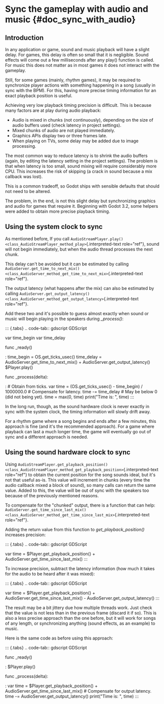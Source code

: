 Sync the gameplay with audio and music {#doc_sync_with_audio}
======================================

Introduction
------------

In any application or game, sound and music playback will have a slight
delay. For games, this delay is often so small that it is negligible.
Sound effects will come out a few milliseconds after any play() function
is called. For music this does not matter as in most games it does not
interact with the gameplay.

Still, for some games (mainly, rhythm games), it may be required to
synchronize player actions with something happening in a song (usually
in sync with the BPM). For this, having more precise timing information
for an exact playback position is useful.

Achieving very low playback timing precision is difficult. This is
because many factors are at play during audio playback:

-   Audio is mixed in chunks (not continuously), depending on the size
    of audio buffers used (check latency in project settings).
-   Mixed chunks of audio are not played immediately.
-   Graphics APIs display two or three frames late.
-   When playing on TVs, some delay may be added due to image
    processing.

The most common way to reduce latency is to shrink the audio buffers
(again, by editing the latency setting in the project settings). The
problem is that when latency is too small, sound mixing will require
considerably more CPU. This increases the risk of skipping (a crack in
sound because a mix callback was lost).

This is a common tradeoff, so Godot ships with sensible defaults that
should not need to be altered.

The problem, in the end, is not this slight delay but synchronizing
graphics and audio for games that require it. Beginning with Godot 3.2,
some helpers were added to obtain more precise playback timing.

Using the system clock to sync
------------------------------

As mentioned before, If you call
`AudioStreamPlayer.play()<class_AudioStreamPlayer_method_play>`{.interpreted-text
role="ref"}, sound will not begin immediately, but when the audio thread
processes the next chunk.

This delay can\'t be avoided but it can be estimated by calling
`AudioServer.get_time_to_next_mix()<class_AudioServer_method_get_time_to_next_mix>`{.interpreted-text
role="ref"}.

The output latency (what happens after the mix) can also be estimated by
calling
`AudioServer.get_output_latency()<class_AudioServer_method_get_output_latency>`{.interpreted-text
role="ref"}.

Add these two and it\'s possible to guess almost exactly when sound or
music will begin playing in the speakers during *\_process()*:

::: {.tabs}
.. code-tab:: gdscript GDScript

var time\_begin var time\_delay

func \_ready()

:   time\_begin = OS.get\_ticks\_usec() time\_delay =
    AudioServer.get\_time\_to\_next\_mix() +
    AudioServer.get\_output\_latency() \$Player.play()

func \_process(delta):

:   \# Obtain from ticks. var time = (OS.get\_ticks\_usec() -
    time\_begin) / 1000000.0 \# Compensate for latency. time -=
    time\_delay \# May be below 0 (did not being yet). time = max(0,
    time) print(\"Time is: \", time)
:::

In the long run, though, as the sound hardware clock is never exactly in
sync with the system clock, the timing information will slowly drift
away.

For a rhythm game where a song begins and ends after a few minutes, this
approach is fine (and it\'s the recommended approach). For a game where
playback can last a much longer time, the game will eventually go out of
sync and a different approach is needed.

Using the sound hardware clock to sync
--------------------------------------

Using
`AudioStreamPlayer.get_playback_position()<class_AudioStreamPlayer_method_get_playback_position>`{.interpreted-text
role="ref"} to obtain the current position for the song sounds ideal,
but it\'s not that useful as-is. This value will increment in chunks
(every time the audio callback mixed a block of sound), so many calls
can return the same value. Added to this, the value will be out of sync
with the speakers too because of the previously mentioned reasons.

To compensate for the \"chunked\" output, there is a function that can
help:
`AudioServer.get_time_since_last_mix()<class_AudioServer_method_get_time_since_last_mix>`{.interpreted-text
role="ref"}.

Adding the return value from this function to
*get\_playback\_position()* increases precision:

::: {.tabs}
.. code-tab:: gdscript GDScript

var time = \$Player.get\_playback\_position() +
AudioServer.get\_time\_since\_last\_mix()
:::

To increase precision, subtract the latency information (how much it
takes for the audio to be heard after it was mixed):

::: {.tabs}
.. code-tab:: gdscript GDScript

var time = \$Player.get\_playback\_position() +
AudioServer.get\_time\_since\_last\_mix() -
AudioServer.get\_output\_latency()
:::

The result may be a bit jittery due how multiple threads work. Just
check that the value is not less than in the previous frame (discard it
if so). This is also a less precise approach than the one before, but it
will work for songs of any length, or synchronizing anything (sound
effects, as an example) to music.

Here is the same code as before using this approach:

::: {.tabs}
.. code-tab:: gdscript GDScript

func \_ready()

:   \$Player.play()

func \_process(delta):

:   var time = \$Player.get\_playback\_position() +
    AudioServer.get\_time\_since\_last\_mix() \# Compensate for output
    latency. time -= AudioServer.get\_output\_latency() print(\"Time is:
    \", time)
:::
